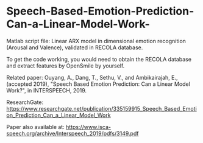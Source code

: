 # Speech-Based-Emotion-Prediction-Can-a-Linear-Model-Work-
Matlab script file: Linear ARX model in dimensional emotion recognition (Arousal and Valence), validated in RECOLA database.

To get the code working, you would need to obtain the RECOLA database and extract features by OpenSmile by yourself.

Related paper: Ouyang, A., Dang, T., Sethu, V., and Ambikairajah, E., (accepted 2019), "Speech Based Emotion Prediction: Can a Linear Model Work?", in INTERSPEECH, 2019.

ResearchGate: https://www.researchgate.net/publication/335159915_Speech_Based_Emotion_Prediction_Can_a_Linear_Model_Work

Paper also available at: https://www.isca-speech.org/archive/Interspeech_2019/pdfs/3149.pdf
